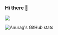 ### Hi there 👋

![](https://user-images.githubusercontent.com/6447479/116225819-dbcb7d80-a784-11eb-9384-ae5055ad0faa.jpg)

<!--![Top Langs](https://github-readme-stats.vercel.app/api/top-langs/?username=lelandai&hide=javascript,html&layout=compact))-->


![Anurag's GitHub stats](https://github-readme-stats.vercel.app/api?username=lelandai&count_private=true&show_icons=true&theme=gotham)


<!--
**lelandai/lelandai** is a ✨ _special_ ✨ repository because its `README.md` (this file) appears on your GitHub profile.

Here are some ideas to get you started:

- 🔭 I’m currently working on ...
- 🌱 I’m currently learning ...
- 👯 I’m looking to collaborate on ...
- 🤔 I’m looking for help with ...
- 💬 Ask me about ...
- 📫 How to reach me: ...
- 😄 Pronouns: ...
- ⚡ Fun fact: ...
-->
</div>
